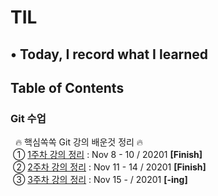 # TIL
## • Today, I record what I learned

## Table of Contents

<h3><strong>Git 수업</strong></h3>
&nbsp; 🔥&nbsp;핵심쏙쏙 Git 강의 배운것 정리&nbsp;🔥 <br/>
&nbsp;① <a href="https://code-source.tistory.com/89">1주차 강의 정리</a> : Nov 8 - 10 / 20201 <strong>[Finish]</strong> <br/>
&nbsp;② <a href="https://code-source.tistory.com/90">2주차 강의 정리</a> : Nov 11 - 14 / 20201 <strong>[Finish]</strong> <br/>
&nbsp;③ <a href="#">3주차 강의 정리</a> : Nov 15 -  / 20201 <strong>[-ing]</strong> 
